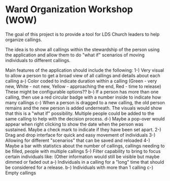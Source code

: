 # Ward Organization Workshop (WOW)

The goal of this project is to provide a tool for LDS Church leaders to help organize callings.

The idea is to show all callings within the stewardship of the person using the application and allow them to do "what if" scenarios of moving individuals to different callings.

Main features of the application should include the following:
1-) Very visual to allow a person to get a broad view of all callings and details about each calling
  a-) Color coded to indicate duration within a calling (Green - very new, White - not new, Yellow - approaching the end, Red - time to release) These might be configurable options??
  b-) If a person has more than one calling, then use a red circular badge with a number inside to indicate how many callings
  c-) When a person is dragged to a new calling, the old person remains and the new person is added underneath. The visuals would show that this is a "what if" possibility. Multiple people could be added to the same calling to help with the decision process.
  d-) Maybe a pop-over would appear when right clicking to show the date when the person was sustained. Maybe a check mark to indicate if they have been set apart.
2-) Drag and drop interface for quick and easy movement of individuals
3-) Allowing for different "scenarios" that can be saved and reloaded
4-) Maybe a bar with statistics about the number of callings, callings needing to be filled, people with multiple callings
5-) Filter capability to bring to focus certain individuals like: (Other information would still be visible but maybe dimmed or faded out
  a-) Individuals in a calling for a "long" time that should be considered for a release.
  b-) Individuals with more than 1 calling
  c-) Empty callings
